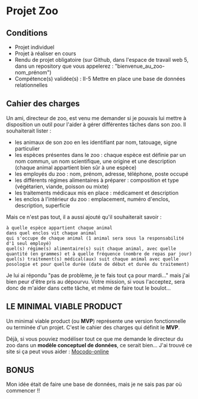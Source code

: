 # Projet Zoo

## Conditions

- Projet individuel
- Projet à réaliser en cours
- Rendu de projet obligatoire (sur Github, dans l'espace de travail web 5, dans un repository que vous appelerez : "bienvenue_au_zoo-nom_prénom")
- Compétence(s) validée(s) : II-5 Mettre en place une base de données relationnelles

## Cahier des charges

Un ami, directeur de zoo, est venu me demander si je pouvais lui mettre à disposition un outil pour l'aider à gérer différentes tâches dans son zoo. Il souhaiterait lister :

- les animaux de son zoo en les identifiant par nom, tatouage, signe particulier
- les espèces présentes dans le zoo : chaque espèce est définie par un nom commun, un nom scientifique, une origine et une description (chaque animal appartient bien sûr à une espèce)
- les employés du zoo : nom, prénom, adresse, téléphone, poste occupé
- les différents régimes alimentaires à préparer : composition et type (végétarien, viande, poisson ou mixte)
- les traitements médicaux mis en place : médicament et description
- les enclos à l'intérieur du zoo : emplacement, numéro d'enclos, description, superficie

Mais ce n'est pas tout, il a aussi ajouté qu'il souhaiterait savoir :

    à quelle espèce appartient chaque animal
    dans quel enclos vit chaque animal
    qui s'occupe de chaque animal (1 animal sera sous la responsabilité d'1 seul employé)
    quel(s) régime(s) alimentaire(s) suit chaque animal, avec quelle quantité (en grammes) et à quelle fréquence (nombre de repas par jour)
    quel(s) traitement(s) médical(aux) suit chaque animal avec quelle posologie et pour quelle durée (date de début et durée du traitement)

Je lui ai répondu "pas de problème, je te fais tout ça pour mardi..." mais j'ai bien peur d'être pris au dépourvu. Votre mission, si vous l'acceptez, sera donc de m'aider dans cette tâche, et même de faire tout le boulot...

## LE MINIMAL VIABLE PRODUCT

Un minimal viable product (ou **MVP**) représente une version fonctionnelle ou terminée d'un projet. C'est le cahier des charges qui définit le **MVP**.

Déjà, si vous pouviez modéliser tout ce que me demande le directeur du zoo dans un **modèle conceptuel de données**, ce serait bien... J'ai trouvé ce site si ça peut vous aider : [Mocodo-online](https://mocodo.net)

## BONUS

Mon idée était de faire une base de données, mais je ne sais pas par où commencer !!